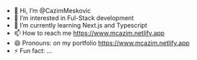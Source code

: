 - 👋 Hi, I’m @CazimMeskovic
- 👀 I’m interested in Ful-Stack development
- 🌱 I’m currently learning Next.js and Typescript
- 📫 How to reach me https://www.mcazim.netlify.app
- 😄 Pronouns: on my portfolio https://www.mcazim.netlify.app
- ⚡ Fun fact: ...

<!---
CazimMeskovic/CazimMeskovic is a ✨ special ✨ repository because its `README.md` (this file) appears on your GitHub profile.
You can click the Preview link to take a look at your changes.
--->
